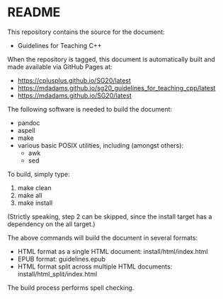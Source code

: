 README
======

This repository contains the source for the document:

  - Guidelines for Teaching C++

When the repository is tagged, this document is automatically built
and made available via GitHub Pages at:

  - https://cplusplus.github.io/SG20/latest
  - https://mdadams.github.io/sg20_guidelines_for_teaching_cpp/latest
  - https://mdadams.github.io/SG20/latest

The following software is needed to build the document:

  - pandoc
  - aspell
  - make
  - various basic POSIX utilities, including (amongst others):
      - awk
      - sed

To build, simply type:

  1. make clean
  2. make all
  3. make install

(Strictly speaking, step 2 can be skipped, since the install target
has a dependency on the all target.)

The above commands will build the document in several formats:

  - HTML format as a single HTML document:
    install/html/index.html
  - EPUB format:
    guidelines.epub
  - HTML format split across multiple HTML documents:
    install/html_split/index.html

The build process performs spell checking.
